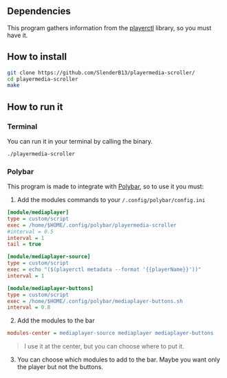 ## Dependencies
This program gathers information from the [playerctl](https://github.com/altdesktop/playerctl) library, so you must have it.

## How to install

```bash
git clone https://github.com/SlenderB13/playermedia-scroller/
cd playermedia-scroller
make
```

## How to run it

### Terminal

You can run it in your terminal by calling the binary.
```bash
./playermedia-scroller
```

### Polybar

This program is made to integrate with [Polybar](https://github.com/polybar/polybar), so to use it you must:

1. Add the modules commands to your `/.config/polybar/config.ini`

```ini
[module/mediaplayer]
type = custom/script
exec = /home/$HOME/.config/polybar/playermedia-scroller
#interval = 0.5
interval = 1
tail = true

[module/mediaplayer-source]
type = custom/script
exec = echo "($(playerctl metadata --format '{{playerName}}'))"
interval = 1

[module/mediaplayer-buttons]
type = custom/script
exec = /home/$HOME/.config/polybar/mediaplayer-buttons.sh
interval = 0.8
```

2. Add the modules to the bar

```ini
modules-center = mediaplayer-source mediaplayer mediaplayer-buttons
```
> I use it at the center, but you can choose where to put it.

3. You can choose which modules to add to the bar. Maybe you want only the player but not the buttons.
